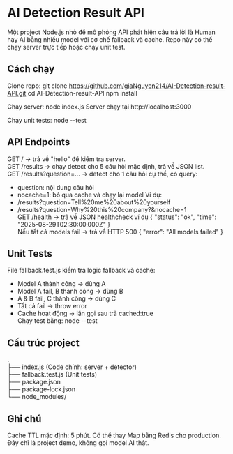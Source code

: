 # AI Detection Result API

Một project Node.js nhỏ để mô phỏng API phát hiện câu trả lời là Human hay AI bằng nhiều model với cơ chế fallback và cache. Repo này có thể chạy server trực tiếp hoặc chạy unit test.

## Cách chạy
Clone repo:
git clone https://github.com/giaNguyen214/AI-Detection-result-API.git
cd AI-Detection-result-API
npm install

Chạy server:
node index.js
Server chạy tại http://localhost:3000

Chạy unit tests:
node --test

## API Endpoints
GET / → trả về "hello" để kiểm tra server.  
GET /results → chạy detect cho 5 câu hỏi mặc định, trả về JSON list.  
GET /results?question=... → detect cho 1 câu hỏi cụ thể, có query:
- question: nội dung câu hỏi
- nocache=1: bỏ qua cache và chạy lại model
Ví dụ:
- /results?question=Tell%20me%20about%20yourself
- /results?question=Why%20this%20company?&nocache=1  
GET /health → trả về JSON healthcheck ví dụ { "status": "ok", "time": "2025-08-29T02:30:00.000Z" }  
Nếu tất cả models fail → trả về HTTP 500 { "error": "All models failed" }

## Unit Tests
File fallback.test.js kiểm tra logic fallback và cache:
- Model A thành công → dùng A
- Model A fail, B thành công → dùng B
- A & B fail, C thành công → dùng C
- Tất cả fail → throw error
- Cache hoạt động → lần gọi sau trả cached:true  
Chạy test bằng: node --test

## Cấu trúc project
.  
├── index.js          (Code chính: server + detector)  
├── fallback.test.js  (Unit tests)  
├── package.json  
├── package-lock.json  
└── node_modules/

## Ghi chú
Cache TTL mặc định: 5 phút. Có thể thay Map bằng Redis cho production. Đây chỉ là project demo, không gọi model AI thật.
